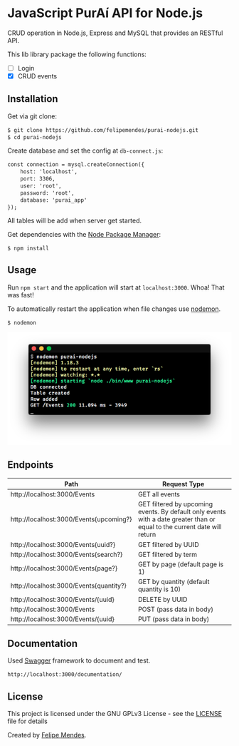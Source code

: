 # JavaScript PurAí API for Node.js
CRUD operation in Node.js, Express and MySQL that provides an RESTful API.

This lib library package the following functions:
- [ ] Login
- [x] CRUD events

 ## Installation
Get via git clone:
```
$ git clone https://github.com/felipemendes/purai-nodejs.git
$ cd purai-nodejs
```

Create database and set the config at `db-connect.js`:
```
const connection = mysql.createConnection({
    host: 'localhost',
    port: 3306,
    user: 'root',
    password: 'root',
    database: 'purai_app'
});
```
All tables will be add when server get started.

Get dependencies with the [Node Package Manager](http://npmjs.org/):
```
$ npm install
```

## Usage
Run `npm start` and the application will start at `localhost:3000`. Whoa! That was fast!

To automatically restart the application when file changes use [nodemon](https://github.com/remy/nodemon).

```
$ nodemon
```
![nodemon](/screenshots/nodemon.png "nodemon")

## Endpoints
| Path        | Request Type           
| ------------------------------ | ------------------------ |
| http://localhost:3000/Events | GET all events |
| http://localhost:3000/Events{upcoming?} | GET filtered by upcoming events. By default only events with a date greater than or equal to the current date will return |
| http://localhost:3000/Events{uuid?} | GET filtered by UUID |
| http://localhost:3000/Events{search?} | GET filtered by term |
| http://localhost:3000/Events{page?} | GET by page (default page is 1) |
| http://localhost:3000/Events{quantity?} | GET by quantity (default quantity is 10) |
| http://localhost:3000/Events/{uuid} | DELETE by UUID |
| http://localhost:3000/Events | POST (pass data in body) |
| http://localhost:3000/Events/{uuid} | PUT (pass data in body) |

## Documentation
Used [Swagger](https://swagger.io/) framework to document and test.
```
http://localhost:3000/documentation/
```

## License
This project is licensed under the GNU GPLv3 License - see the [LICENSE](LICENSE) file for details

Created by [Felipe Mendes](https://github.com/felipemendes).

